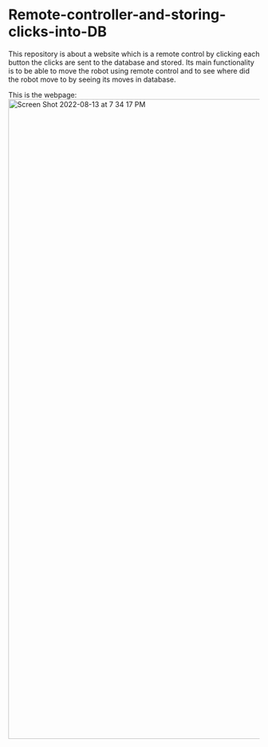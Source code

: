 # Remote-controller-and-storing-clicks-into-DB
This repository is about a website which is a remote control by clicking each button the clicks are sent to the database and stored. 
Its main functionality is to be able to move the robot using remote control and to see where did the robot move to by seeing its moves in database.

This is the webpage:
<img width="1280" alt="Screen Shot 2022-08-13 at 7 34 17 PM" src="https://user-images.githubusercontent.com/100453330/184502867-979b0de8-4753-4cdb-907e-31abd2f268d3.png">
